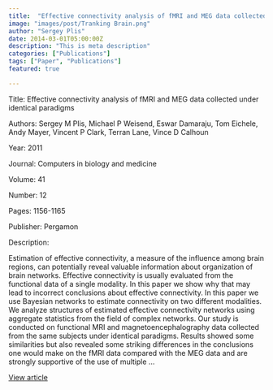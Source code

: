 ```yaml
---
title:  "Effective connectivity analysis of fMRI and MEG data collected under identical paradigms"
image: "images/post/Tranking Brain.png"
author: "Sergey Plis"
date: 2014-03-01T05:00:00Z
description: "This is meta description"
categories: ["Publications"]
tags: ["Paper", "Publications"]
featured: true

---
```

Title: Effective connectivity analysis of fMRI and MEG data collected under identical paradigms
  
Authors: Sergey M Plis, Michael P Weisend, Eswar Damaraju, Tom Eichele, Andy Mayer, Vincent P Clark, Terran Lane, Vince D Calhoun
  
Year: 2011
  
Journal: Computers in biology and medicine
  
Volume: 41
  
Number: 12
  
Pages: 1156-1165
  
Publisher: Pergamon
  
Description:
  
Estimation of effective connectivity, a measure of the influence among brain regions, can potentially reveal valuable information about organization of brain networks. Effective connectivity is usually evaluated from the functional data of a single modality. In this paper we show why that may lead to incorrect conclusions about effective connectivity. In this paper we use Bayesian networks to estimate connectivity on two different modalities. We analyze structures of estimated effective connectivity networks using aggregate statistics from the field of complex networks. Our study is conducted on functional MRI and magnetoencephalography data collected from the same subjects under identical paradigms. Results showed some similarities but also revealed some striking differences in the conclusions one would make on the fMRI data compared with the MEG data and are strongly supportive of the use of multiple …

  
[View article](https://www.sciencedirect.com/science/article/pii/S0010482511000825)  
